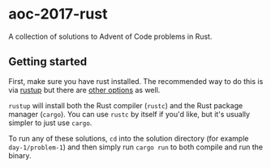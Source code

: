 # aoc-2017-rust
A collection of solutions to Advent of Code problems in Rust.

## Getting started
First, make sure you have rust installed.  The recommended way to do this is via
[rustup](https://rustup.rs/) but there are
[other options](https://doc.rust-lang.org/book/second-edition/ch01-01-installation.html) as well.

`rustup` will install both the Rust compiler (`rustc`) and the Rust package manager (`cargo`). You can
use `rustc` by itself if you'd like, but it's usually simpler to just use `cargo`.

To run any of these solutions, `cd` into the solution directory (for example `day-1/problem-1`) and then
simply run `cargo run` to both compile and run the binary.
 